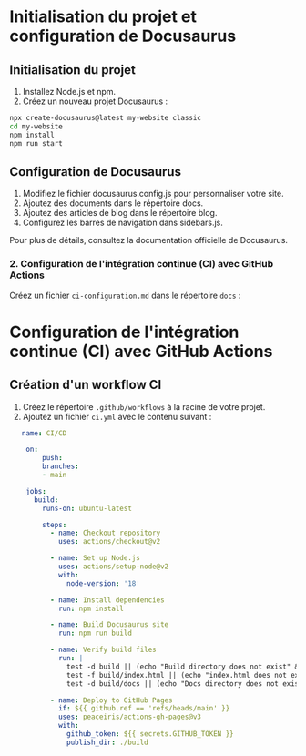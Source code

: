 # Initialisation du projet et configuration de Docusaurus

## Initialisation du projet

1. Installez Node.js et npm.
2. Créez un nouveau projet Docusaurus :

```bash
npx create-docusaurus@latest my-website classic
cd my-website
npm install
npm run start
```

## Configuration de Docusaurus

 1.  Modifiez le fichier docusaurus.config.js pour personnaliser votre site.
 2.  Ajoutez des documents dans le répertoire docs.
 3.  Ajoutez des articles de blog dans le répertoire blog.
 4.  Configurez les barres de navigation dans sidebars.js.
   
Pour plus de détails, consultez la documentation officielle de Docusaurus.

### 2. Configuration de l'intégration continue (CI) avec GitHub Actions

Créez un fichier `ci-configuration.md` dans le répertoire `docs` :

# Configuration de l'intégration continue (CI) avec GitHub Actions

## Création d'un workflow CI

1. Créez le répertoire `.github/workflows` à la racine de votre projet.
2. Ajoutez un fichier `ci.yml` avec le contenu suivant :

```yaml
   name: CI/CD

    on:
        push:
        branches:
        - main

    jobs:
      build:
        runs-on: ubuntu-latest

        steps:
          - name: Checkout repository
            uses: actions/checkout@v2

          - name: Set up Node.js
            uses: actions/setup-node@v2
            with:
              node-version: '18'

          - name: Install dependencies
            run: npm install

          - name: Build Docusaurus site
            run: npm run build

          - name: Verify build files
            run: |
              test -d build || (echo "Build directory does not exist" && exit 1)
              test -f build/index.html || (echo "index.html does not exist" && exit 1)
              test -d build/docs || (echo "Docs directory does not exist" && exit 1)

          - name: Deploy to GitHub Pages
            if: ${{ github.ref == 'refs/heads/main' }}
            uses: peaceiris/actions-gh-pages@v3
            with:
              github_token: ${{ secrets.GITHUB_TOKEN }}
              publish_dir: ./build
```